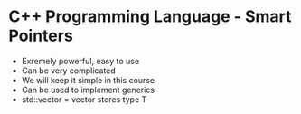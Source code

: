 # C++ Programming Language - Smart Pointers

-   Exremely powerful, easy to use
-   Can be very complicated
-   We will keep it simple in this course
-   Can be used to implement generics
-   std::vector<T> = vector stores type T
